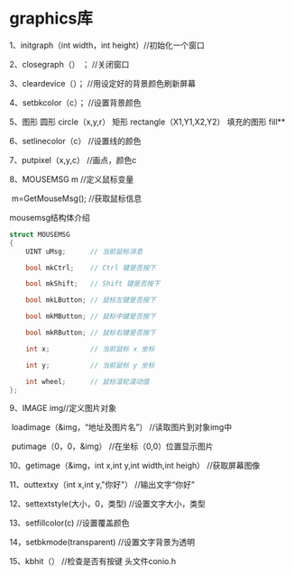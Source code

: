 # graphics库

1、initgraph（int width，int height）//初始化一个窗口

2、closegraph（） ；			//关闭窗口

3、cleardevice（）；			//用设定好的背景颜色刷新屏幕  

4、setbkcolor（c）；			//设置背景颜色

5、图形
	圆形 circle（x,y,r）
	矩形 rectangle（X1,Y1,X2,Y2）
	填充的图形 fill**  

6、setlinecolor（c）			//设置线的颜色

7、putpixel（x,y,c）			//画点，颜色c

8、MOUSEMSG m				//定义鼠标变量

​      m=GetMouseMsg(); 	  //获取鼠标信息

mousemsg结构体介绍	

```c
struct MOUSEMSG
{
    UINT uMsg;      // 当前鼠标消息

    bool mkCtrl;    // Ctrl 键是否按下

    bool mkShift;   // Shift 键是否按下

    bool mkLButton; // 鼠标左键是否按下

    bool mkMButton; // 鼠标中键是否按下

    bool mkRButton; // 鼠标右键是否按下

    int x;          // 当前鼠标 x 坐标

    int y;          // 当前鼠标 y 坐标

    int wheel;      // 鼠标滚轮滚动值
};
```

9、IMAGE img//定义图片对象

​    loadimage（&img，“地址及图片名”）			//读取图片到对象img中

​    putimage（0，0，&img）					//在坐标（0,0）位置显示图片

10、getimage（&img，int x,int y,int width,int heigh）	//获取屏幕图像

11、outtextxy（int x,int y,"你好"）				//输出文字“你好”

12、settextstyle(大小，0，类型)				//设置文字大小，类型

13、setfillcolor(c)						//设置覆盖颜色

14，setbkmode(transparent)					//设置文字背景为透明

15、kbhit（）							//检查是否有按键 头文件conio.h
